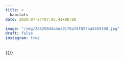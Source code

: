 ```yaml
---
title: >
  habitats
date: 2020-07-27T07:05:41+00:00

image: "/img/285208d4a4ea9170af8f857ba5469198.jpg"
draft: false
instagram: true
---
```


{{<photo src="/img/285208d4a4ea9170af8f857ba5469198.jpg">}}
